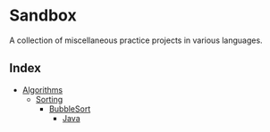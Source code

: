 # Sandbox
A collection of miscellaneous practice projects in various languages.

## Index
* [Algorithms](Algorithms)
  * [Sorting](Algorithms/Sorting)
    * [BubbleSort](Algorithms/Sorting/BubbleSort)
      * [Java](Algorithms/Sorting/BubbleSort/BubbleSort.java)
